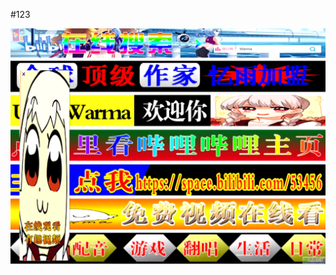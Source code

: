 #123

![](https://raw.githubusercontent.com/Andy1114233/Andy1114233.github.io/master/1200px-%E6%B2%83%E7%8E%9B%E8%87%AA%E5%88%B6%E8%89%BA%E6%9C%AF%E4%B8%BB%E9%A1%B5.webp)
